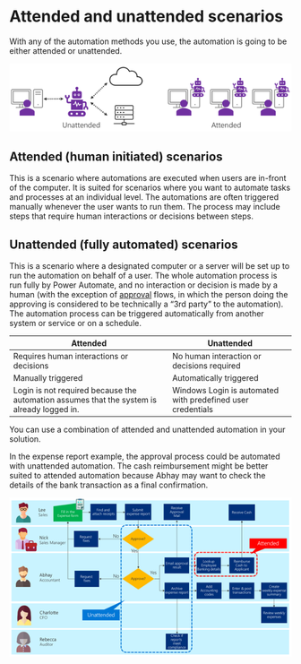 # Attended and unattended scenarios
With any of the automation methods you use, the automation is going to be either
attended or unattended.

![Unattended and attended](media/unattended-attended.png "Unattended and attended")

## Attended (human initiated) scenarios

This is a scenario where automations are executed when users are in-front of the
computer. It is suited for scenarios where you want to automate tasks and
processes at an individual level. The automations are often triggered manually
whenever the user wants to run them. The process may include steps that require
human interactions or decisions between steps.

## Unattended (fully automated) scenarios

This is a scenario where a designated computer or a server will be set up to run
the automation on behalf of a user. The whole automation process is run fully by
Power Automate, and no interaction or decision is made by a human (with the
exception of
[approval](https://docs.microsoft.com/power-automate/modern-approvals) flows, in
which the person doing the approving is considered to be technically a “3rd
party” to the automation). The automation process can be triggered automatically
from another system or service or on a schedule.

| **Attended**                                                                               | **Unattended**                                              |
|--------------------------------------------------------------------------------------------|-------------------------------------------------------------|
| Requires human interactions or decisions                                                   | No human interaction or decisions required                  |
| Manually triggered                                                                         | Automatically triggered                                     |
| Login is not required because the automation assumes that the system is already logged in. | Windows Login is automated with predefined user credentials |

You can use a combination of attended and unattended automation in your
solution.

In the expense report example, the approval process could be automated with
unattended automation. The cash reimbursement might be better suited to attended
automation because Abhay may want to check the details of the bank transaction
as a final confirmation.

![Combine attended and unattended scenarios](media/combine-attended-unattended.png "Combine attended and unattended scenarios")
